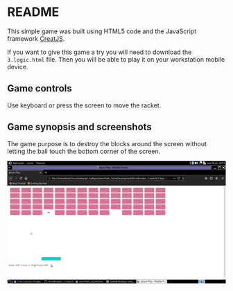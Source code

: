 # README
This simple game was built using HTML5 code and the JavaScript framework [CreatJS](https://createjs.com/).

If you want to give this game a try you will need to download the `3.logic.html` file. Then you will be able to play it on your workstation mobile device.

## Game controls
Use keyboard or press the screen to move the racket.

## Game synopsis and screenshots
The game purpose is to destroy the blocks around the screen without letting the ball touch the bottom corner of the screen.

![image here](assets/4-Screenshot.png)
